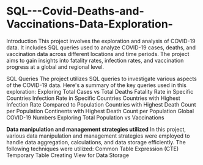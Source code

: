 # SQL---Covid-Deaths-and-Vaccinations-Data-Exploration-

Introduction
This project involves the exploration and analysis of COVID-19 data. It includes SQL queries used to analyze COVID-19 cases, deaths, and vaccination data across different locations and time periods. The project aims to gain insights into fatality rates, infection rates, and vaccination progress at a global and regional level.

SQL Queries
The project utilizes SQL queries to investigate various aspects of the COVID-19 data. Here's a summary of the key queries used in this exploration:
Exploring Total Cases vs Total Deaths
Fatality Rate in Specific Countries
Infection Rate in Specific Countries
Countries with Highest Infection Rate Compared to Population
Countries with Highest Death Count per Population
Continents with Highest Death Count per Population
Global COVID-19 Numbers
Exploring Total Population vs Vaccinations

**Data manipulation and management strategies utilized**
In this project, various data manipulation and management strategies were employed to handle data aggregation, calculations, and data storage efficiently. The following techniques were utilized:
Common Table Expression (CTE)
Temporary Table
Creating View for Data Storage
